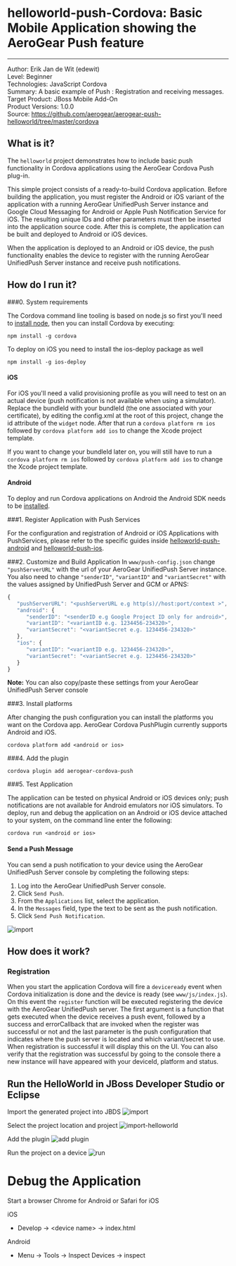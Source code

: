 # helloworld-push-Cordova: Basic Mobile Application showing the AeroGear Push feature
---------
Author: Erik Jan de Wit (edewit)  
Level: Beginner  
Technologies: JavaScript Cordova  
Summary: A basic example of Push : Registration and receiving messages.  
Target Product: JBoss Mobile Add-On  
Product Versions: 1.0.0  
Source: https://github.com/aerogear/aerogear-push-helloworld/tree/master/cordova  

## What is it?
The ```helloworld``` project demonstrates how to include basic push functionality in Cordova applications using the AeroGear Cordova Push plug-in.

This simple project consists of a ready-to-build Cordova application. Before building the application, you must register the Android or iOS variant of the application with a running AeroGear UnifiedPush Server instance and Google Cloud Messaging for Android or Apple Push Notification Service for iOS. The resulting unique IDs and other parameters must then be inserted into the application source code. After this is complete, the application can be built and deployed to Android or iOS devices.

When the application is deployed to an Android or iOS device, the push functionality enables the device to register with the running AeroGear UnifiedPush Server instance and receive push notifications.

## How do I run it?

###0. System requirements

The Cordova command line tooling is based on node.js so first you'll need to [install node](http://nodejs.org/download/), then you can install Cordova by executing:
```shell
npm install -g cordova
```

To deploy on iOS you need to install the ios-deploy package as well
```shell
npm install -g ios-deploy
```

#### iOS
For iOS you'll need a valid provisioning profile as you will need to test on an actual device (push notification is not available when using a simulator).
Replace the bundleId with your bundleId (the one associated with your certificate), by editing the config.xml at the root of this project, change the id attribute of the ```widget``` node. After that run a ```cordova platform rm ios``` followed by ```cordova platform add ios``` to change the Xcode project template.

If you want to change your bundleId later on, you will still have to run a ```cordova platform rm ios``` followed by ```cordova platform add ios``` to change the Xcode project template.

#### Android
To deploy and run Cordova applications on Android the Android SDK needs to be [installed](http://developer.android.com/sdk/installing/index.html?pkg=tools).


###1. Register Application with Push Services

For the configuration and registration of Android or iOS Applications with PushServices, please refer to the specific guides inside [helloworld-push-android](https://github.com/aerogear/aerogear-push-helloworld/tree/master/android#2-register-application-with-push-services) and [helloworld-push-ios](https://github.com/aerogear/aerogear-push-helloworld/tree/master/ios#2-register-application-with-push-services).

###2. Customize and Build Application
In ```www/push-config.json``` change ```"pushServerURL"``` with the url of your AeroGear UnifiedPush Server instance. You also need to change ```"senderID"```, ```"variantID"``` and ```"variantSecret"``` with the values assigned by UnifiedPush Server and GCM or APNS:

```javascript
{
   "pushServerURL": "<pushServerURL e.g http(s)//host:port/context >",
   "android": {
      "senderID": "<senderID e.g Google Project ID only for android>",
      "variantID": "<variantID e.g. 1234456-234320>",
      "variantSecret": "<variantSecret e.g. 1234456-234320>"
   },
   "ios": {
      "variantID": "<variantID e.g. 1234456-234320>",
      "variantSecret": "<variantSecret e.g. 1234456-234320>"
   }
}


```

**Note:** You can also copy/paste these settings from your AeroGear UnifiedPush Server console

###3. Install platforms

After changing the push configuration you can install the platforms you want on the Cordova app. AeroGear Cordova PushPlugin currently supports Android and iOS.
```shell
cordova platform add <android or ios>
```

###4. Add the plugin

```shell
cordova plugin add aerogear-cordova-push
```

###5. Test Application

The application can be tested on physical Android or iOS devices only; push notifications are not available for Android emulators nor iOS simulators. To deploy, run and debug the application on an Android or iOS device attached to your system, on the command line enter the following:
```shell
cordova run <android or ios>
```

#### Send a Push Message
You can send a push notification to your device using the AeroGear UnifiedPush Server console by completing the following steps:

1. Log into the AeroGear UnifiedPush Server console.
2. Click ```Send Push```.
3. From the ```Applications``` list, select the application.
4. In the ```Messages``` field, type the text to be sent as the push notification.
5. Click ```Send Push Notification```.

![import](../cordova/doc/compose-message.png)

## How does it work?

### Registration
When you start the application Cordova will fire a ```deviceready``` event when Cordova initialization is done and the device is ready (see ```www/js/index.js```). On this event the ```register``` function will be executed registering the device with the AeroGear UnifiedPush server. The first argument is a function that gets executed when the device receives a push event, followed by a success and errorCallback that are invoked when the register was successful or not and the last parameter is the push configuration that indicates where the push server is located and which variant/secret to use. When registration is successful it will display this on the UI. You can also verify that the registration was successful by going to the console there a new instance will have appeared with your deviceId, platform and status.


## Run the HelloWorld in JBoss Developer Studio or Eclipse

Import the generated project into JBDS
![import](doc/import.png)

Select the project location and project
![import-helloworld](doc/import-helloworld.png)

Add the plugin
![add plugin](doc/plugin-add.png)

Run the project on a device
![run](doc/run.png)

Debug the Application
=====================

Start a browser Chrome for Android or Safari for iOS

iOS
* Develop -> &lt;device name> -> index.html

Android
* Menu -> Tools -> Inspect Devices -> inspect


